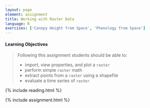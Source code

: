 ```yaml
---
layout: page
element: assignment
title: Working with Raster Data
language: R
exercises: ['Canopy Height from Space', 'Phenology from Space']
---
```


#### Learning Objectives

> Following this assignment students should be able to:
>
> - import, view properties, and plot a `raster`
> - perform simple `raster` math
> - extract points from a `raster` using a shapefile
> - evaluate a time series of `raster`

{% include reading.html %}

{% include assignment.html %}
